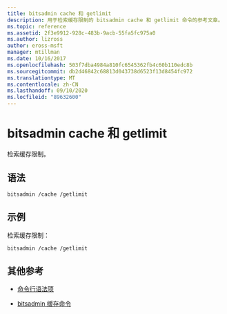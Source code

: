 ```yaml
---
title: bitsadmin cache 和 getlimit
description: 用于检索缓存限制的 bitsadmin cache 和 getlimit 命令的参考文章。
ms.topic: reference
ms.assetid: 2f3e9912-928c-483b-9acb-55fa5fc975a0
ms.author: lizross
author: eross-msft
manager: mtillman
ms.date: 10/16/2017
ms.openlocfilehash: 503f7dba4984a810fc6545362fb4c60b110edc8b
ms.sourcegitcommit: db2d46842c68813d043738d6523f13d8454fc972
ms.translationtype: MT
ms.contentlocale: zh-CN
ms.lasthandoff: 09/10/2020
ms.locfileid: "89632600"
---
```

# <a name="bitsadmin-cache-and-getlimit"></a>bitsadmin cache 和 getlimit

检索缓存限制。

## <a name="syntax"></a>语法

```
bitsadmin /cache /getlimit
```

## <a name="examples"></a>示例

检索缓存限制：

```
bitsadmin /cache /getlimit
```

## <a name="additional-references"></a>其他参考

- [命令行语法项](command-line-syntax-key.md)

- [bitsadmin 缓存命令](bitsadmin-cache.md)
